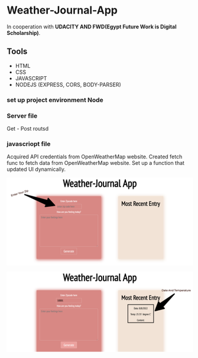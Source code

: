 # Weather-Journal-App
In cooperation with **UDACITY AND FWD(Egypt Future Work is Digital Scholarship)**.
## Tools
- HTML
- CSS
- JAVASCRIPT
- NODEJS (EXPRESS, CORS, BODY-PARSER)

### set up project environment **Node**

### Server file
Get - Post routsd

### javascriopt file 
Acquired API credentials from OpenWeatherMap website.
Created fetch func to fetch data from OpenWeatherMap website.
Set up a function that updated UI dynamically.

![This is an image](https://github.com/karimcoda/Weather-Journal-App/blob/main/Weather-Journal-App.png)

![This is an image](https://github.com/karimcoda/Weather-Journal-App/blob/main/Weather-Journal-App%20(1).png)
